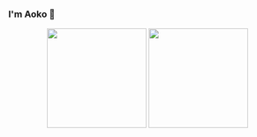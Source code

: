 ### I'm Aoko 👋

<div align="center">
  <img height="180em" src="https://github-readme-stats.vercel.app/api?username=Aokoooooo&theme=dracula&show_icons=true&include_all_commits=true&count_private=true" />
  <img height="180em" src="https://github-readme-stats.vercel.app/api/top-langs/?username=Aokoooooo&theme=dracula&layout=compact" />
</p>
